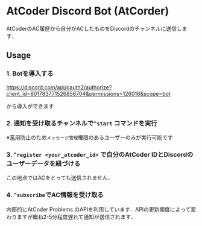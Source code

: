 # AtCoder Discord Bot (AtCorder)

AtCoderのAC履歴から自分がACしたものをDiscordのチャンネルに送信します．

## Usage

### 1. Botを導入する

https://discord.com/api/oauth2/authorize?client_id=801783771526856704&permissions=126016&scope=bot

から導入ができます

### 2. 通知を受け取るチャンネルで`^start` コマンドを実行

※濫用防止のため`メッセージ管理`権限のあるユーザーのみが実行可能です


### 3. `^register <your_atcoder_id>` で自分のAtCoder IDとDiscordのユーザーデータを紐づける

この地点ではACをとっても送信されません．

### 4. `^subscribe`でAC情報を受け取る

内部的にAtCoder Problems のAPIを利用しています．APIの更新頻度によって変わりますが概ね2-5分程度遅れて通知が送信されます．

